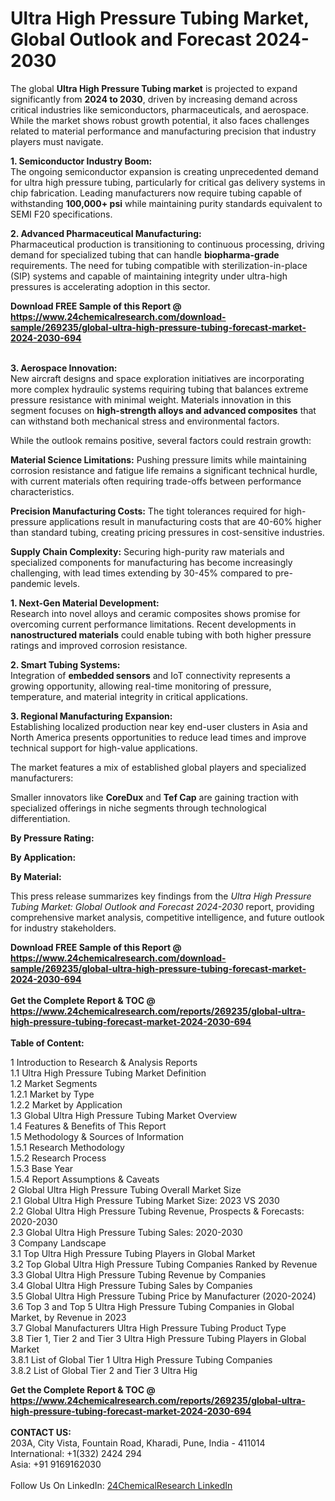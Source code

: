 <h1>Ultra High Pressure Tubing Market, Global Outlook and Forecast 2024-2030</h1><p>The global <strong>Ultra High Pressure Tubing market</strong> is projected to expand significantly from <strong>2024 to 2030</strong>, driven by increasing demand across critical industries like semiconductors, pharmaceuticals, and aerospace. While the market shows robust growth potential, it also faces challenges related to material performance and manufacturing precision that industry players must navigate.</p><p><strong>1. Semiconductor Industry Boom:</strong><br>
The ongoing semiconductor expansion is creating unprecedented demand for ultra high pressure tubing, particularly for critical gas delivery systems in chip fabrication. Leading manufacturers now require tubing capable of withstanding <strong>100,000+ psi</strong> while maintaining purity standards equivalent to SEMI F20 specifications.</p><p><strong>2. Advanced Pharmaceutical Manufacturing:</strong><br>
Pharmaceutical production is transitioning to continuous processing, driving demand for specialized tubing that can handle <strong>biopharma-grade</strong> requirements. The need for tubing compatible with sterilization-in-place (SIP) systems and capable of maintaining integrity under ultra-high pressures is accelerating adoption in this sector.</p><div><b>Download FREE Sample of this Report @ 
            <a href="https://www.24chemicalresearch.com/download-sample/269235/global-ultra-high-pressure-tubing-forecast-market-2024-2030-694">
            https://www.24chemicalresearch.com/download-sample/269235/global-ultra-high-pressure-tubing-forecast-market-2024-2030-694</a></b></div><br><p><strong>3. Aerospace Innovation:</strong><br>
New aircraft designs and space exploration initiatives are incorporating more complex hydraulic systems requiring tubing that balances extreme pressure resistance with minimal weight. Materials innovation in this segment focuses on <strong>high-strength alloys and advanced composites</strong> that can withstand both mechanical stress and environmental factors.</p><p>While the outlook remains positive, several factors could restrain growth:</p><p><strong>Material Science Limitations:</strong> Pushing pressure limits while maintaining corrosion resistance and fatigue life remains a significant technical hurdle, with current materials often requiring trade-offs between performance characteristics.</p><p><strong>Precision Manufacturing Costs:</strong> The tight tolerances required for high-pressure applications result in manufacturing costs that are 40-60% higher than standard tubing, creating pricing pressures in cost-sensitive industries.</p><p><strong>Supply Chain Complexity:</strong> Securing high-purity raw materials and specialized components for manufacturing has become increasingly challenging, with lead times extending by 30-45% compared to pre-pandemic levels.</p><p><strong>1. Next-Gen Material Development:</strong><br>
Research into novel alloys and ceramic composites shows promise for overcoming current performance limitations. Recent developments in <strong>nanostructured materials</strong> could enable tubing with both higher pressure ratings and improved corrosion resistance.</p><p><strong>2. Smart Tubing Systems:</strong><br>
Integration of <strong>embedded sensors</strong> and IoT connectivity represents a growing opportunity, allowing real-time monitoring of pressure, temperature, and material integrity in critical applications.</p><p><strong>3. Regional Manufacturing Expansion:</strong><br>
Establishing localized production near key end-user clusters in Asia and North America presents opportunities to reduce lead times and improve technical support for high-value applications.</p><p>The market features a mix of established global players and specialized manufacturers:</p><p>Smaller innovators like <strong>CoreDux</strong> and <strong>Tef Cap</strong> are gaining traction with specialized offerings in niche segments through technological differentiation.</p><p><strong>By Pressure Rating:</strong></p><p><strong>By Application:</strong></p><p><strong>By Material:</strong></p><p>This press release summarizes key findings from the <em>Ultra High Pressure Tubing Market: Global Outlook and Forecast 2024-2030</em> report, providing comprehensive market analysis, competitive intelligence, and future outlook for industry stakeholders.</p><div><b>Download FREE Sample of this Report @ 
            <a href="https://www.24chemicalresearch.com/download-sample/269235/global-ultra-high-pressure-tubing-forecast-market-2024-2030-694">
            https://www.24chemicalresearch.com/download-sample/269235/global-ultra-high-pressure-tubing-forecast-market-2024-2030-694</a></b></div><br><div><b>Get the Complete Report & TOC @ 
            <a href="https://www.24chemicalresearch.com/reports/269235/global-ultra-high-pressure-tubing-forecast-market-2024-2030-694">
            https://www.24chemicalresearch.com/reports/269235/global-ultra-high-pressure-tubing-forecast-market-2024-2030-694</a></b></div><br>
            <b>Table of Content:</b><p>1 Introduction to Research & Analysis Reports<br />
    1.1 Ultra High Pressure Tubing Market Definition<br />
    1.2 Market Segments<br />
        1.2.1 Market by Type<br />
        1.2.2 Market by Application<br />
    1.3 Global Ultra High Pressure Tubing Market Overview<br />
    1.4 Features & Benefits of This Report<br />
    1.5 Methodology & Sources of Information<br />
        1.5.1 Research Methodology<br />
        1.5.2 Research Process<br />
        1.5.3 Base Year<br />
        1.5.4 Report Assumptions & Caveats<br />
2 Global Ultra High Pressure Tubing Overall Market Size<br />
    2.1 Global Ultra High Pressure Tubing Market Size: 2023 VS 2030<br />
    2.2 Global Ultra High Pressure Tubing Revenue, Prospects & Forecasts: 2020-2030<br />
    2.3 Global Ultra High Pressure Tubing Sales: 2020-2030<br />
3 Company Landscape<br />
    3.1 Top Ultra High Pressure Tubing Players in Global Market<br />
    3.2 Top Global Ultra High Pressure Tubing Companies Ranked by Revenue<br />
    3.3 Global Ultra High Pressure Tubing Revenue by Companies<br />
    3.4 Global Ultra High Pressure Tubing Sales by Companies<br />
    3.5 Global Ultra High Pressure Tubing Price by Manufacturer (2020-2024)<br />
    3.6 Top 3 and Top 5 Ultra High Pressure Tubing Companies in Global Market, by Revenue in 2023<br />
    3.7 Global Manufacturers Ultra High Pressure Tubing Product Type<br />
    3.8 Tier 1, Tier 2 and Tier 3 Ultra High Pressure Tubing Players in Global Market<br />
        3.8.1 List of Global Tier 1 Ultra High Pressure Tubing Companies<br />
        3.8.2 List of Global Tier 2 and Tier 3 Ultra Hig</p><div><b>Get the Complete Report & TOC @ 
            <a href="https://www.24chemicalresearch.com/reports/269235/global-ultra-high-pressure-tubing-forecast-market-2024-2030-694">
            https://www.24chemicalresearch.com/reports/269235/global-ultra-high-pressure-tubing-forecast-market-2024-2030-694</a></b></div><br><b>CONTACT US:</b><br>
            203A, City Vista, Fountain Road, Kharadi, Pune, India - 411014<br>
            International: +1(332) 2424 294<br>
            Asia: +91 9169162030 <br><br>
            Follow Us On LinkedIn: <a href="https://www.linkedin.com/company/24chemicalresearch/">24ChemicalResearch LinkedIn</a>